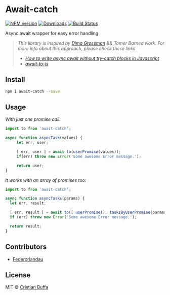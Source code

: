 # Await-catch

[![NPM version][npm-image]][npm-url] [![Downloads][downloads-image]][npm-url] [![Build Status][travis-image]][travis-url]

Async await wrapper for easy error handling
> _This library is inspired by [Dima Grossman](http://blog.grossman.io) && Tomer Barnea work. For more info about this approach, please check these links_
> * [_How to write async await without try-catch blocks in Javascript_](https://blog.grossman.io/how-to-write-async-await-without-try-catch-blocks-in-javascript/)
> * [_await-to-js_](https://github.com/scopsy/await-to-js)

## Install

```sh
npm i await-catch --save
```

## Usage

*With just one promise call:*
```javascript
import to from 'await-catch';

async function asyncTask(values) {
     let err, user;

     [ err, user ] = await to(userPromise(values));
     if(err) throw new Error('Some awesome Error message.');

     return user;
}
```

*It works with an array of promises too:*

```javascript
import to from 'await-catch';

async function asyncTasks(params) {
  let err, result;

  [ err, result ] = await to([ userPromise(), tasksByUserPromise(params) ]);
  if (err) throw new Error('Some awesome Error message.');

  return result;
}
```

## Contributors

* [Federorlandau](https://https://github.com/Fedeorlandau)


## License

MIT © [Cristian Buffa](https://github.com/bufface)

[downloads-image]: https://img.shields.io/npm/dt/await-catch.svg

[npm-url]: https://www.npmjs.com/package/await-catch
[npm-image]: http://img.shields.io/npm/v/await-catch.svg

[travis-url]: https://travis-ci.org/bufface/await-catch
[travis-image]: https://api.travis-ci.org/bufface/await-catch.svg?branch=master
